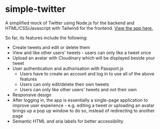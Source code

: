 # simple-twitter

A simplified mock of Twitter using Node.js for the backend and HTML/CSS/Javascript with Tailwind for the frontend. [View the app here.](https://simple-twitter-xfrk.onrender.com/)

So far, its features include the following:
* Create tweets and edit or delete them
* View and like other users' tweets - users can only like a tweet once
* Upload an avatar with Cloudinary which will be displayed beside your tweet
* User authentication and authorisation with Passport.js
  * Users have to create an account and log in to use all of the above features
  * Users can only edit/delete their own tweets
  * Users can only like other users' tweets and not their own
* Responsive design
* After logging in, the app is essentially a single-page application to improve user experience - e.g. editing a tweet or uploading an avatar brings up a pop up window to do so, instead of redirecting to another page
* Semantic HTML and aria labels for better accessibility
